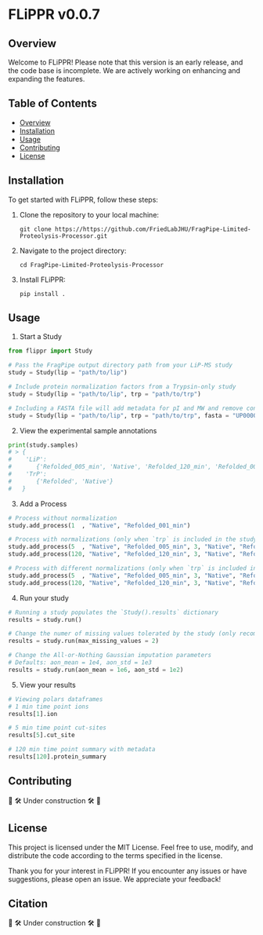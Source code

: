 # FLiPPR v0.0.7

## Overview

Welcome to FLiPPR! Please note that this version is an early release, and the code base is incomplete. We are actively working on enhancing and expanding the features.

## Table of Contents

- [Overview](#overview)
- [Installation](#installation)
- [Usage](#usage)
- [Contributing](#contributing)
- [License](#license)

## Installation

To get started with FLiPPR, follow these steps:

1. Clone the repository to your local machine:

    ```
    git clone https://https://github.com/FriedLabJHU/FragPipe-Limited-Proteolysis-Processor.git
    ```

2. Navigate to the project directory:

    ```
    cd FragPipe-Limited-Proteolysis-Processor
    ```

3. Install FLiPPR:

    ```
    pip install .
    ```

## Usage

1. Start a Study

```python
from flippr import Study

# Pass the FragPipe output directory path from your LiP-MS study
study = Study(lip = "path/to/lip")

# Include protein normalization factors from a Trypsin-only study
study = Study(lip = "path/to/lip", trp = "path/to/trp")

# Including a FASTA file will add metadata for pI and MW and remove contaminants
study = Study(lip = "path/to/lip", trp = "path/to/trp", fasta = "UP000000625_83333.fasta")
```

2. View the experimental sample annotations

```python
print(study.samples)
# > {
#    'LiP': 
#       {'Refolded_005_min', 'Native', 'Refolded_120_min', 'Refolded_001_min'},
#    'TrP': 
#       {'Refolded', 'Native'}
#   }
```

3. Add a Process

```python
# Process without normalization
study.add_process(1  , "Native", "Refolded_001_min")

# Process with normalizations (only when `trp` is included in the study)
study.add_process(5  , "Native", "Refolded_005_min", 3, "Native", "Refolded", 3)
study.add_process(120, "Native", "Refolded_120_min", 3, "Native", "Refolded", 3)

# Process with different normalizations (only when `trp` is included in the study & contains all normalization conditions)
study.add_process(5  , "Native", "Refolded_005_min", 3, "Native", "Refolded_005_min", 3)
study.add_process(120, "Native", "Refolded_120_min", 3, "Native", "Refolded_120_min", 3)
```

4. Run your study

```python
# Running a study populates the `Study().results` dictionary
results = study.run()

# Change the numer of missing values tolerated by the study (only recommended for studies with +4 replicates in all conditions)
results = study.run(max_missing_values = 2)

# Change the All-or-Nothing Gaussian imputation parameters
# Defaults: aon_mean = 1e4, aon_std = 1e3
results = study.run(aon_mean = 1e6, aon_std = 1e2)

```

5. View your results

```python
# Viewing polars dataframes
# 1 min time point ions
results[1].ion

# 5 min time point cut-sites
results[5].cut_site

# 120 min time point summary with metadata
results[120].protein_summary
```

## Contributing

:safety_vest: :hammer_and_wrench: Under construction :hammer_and_wrench: :safety_vest:	

## License

This project is licensed under the MIT License. Feel free to use, modify, and distribute the code according to the terms specified in the license.

Thank you for your interest in FLiPPR! If you encounter any issues or have suggestions, please open an issue. We appreciate your feedback!

## Citation

:safety_vest: :hammer_and_wrench: Under construction :hammer_and_wrench: :safety_vest:	
